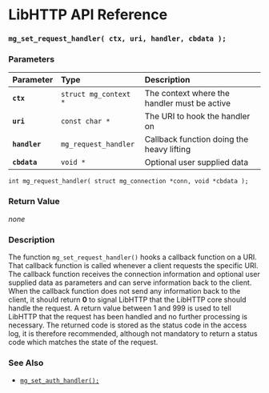 # LibHTTP API Reference

### `mg_set_request_handler( ctx, uri, handler, cbdata );`

### Parameters

| Parameter | Type | Description |
| :--- | :--- | :--- |
|**`ctx`**|`struct mg_context *`|The context where the handler must be active|
|**`uri`**|`const char *`|The URI to hook the handler on|
|**`handler`**|`mg_request_handler`|Callback function doing the heavy lifting|
|**`cbdata`**|`void *`|Optional user supplied data|

`int mg_request_handler( struct mg_connection *conn, void *cbdata );`

### Return Value

*none*

### Description

The function `mg_set_request_handler()` hooks a callback function on a URI. That callback function is called whenever a client requests the specific URI. The callback function receives the connection information and optional user supplied data as parameters and can serve information back to the client. When the callback function does not send any information back to the client, it should return **0** to signal LibHTTP that the LibHTTP core should handle the request. A return value between 1 and 999 is used to tell LibHTTP that the request has been handled and no further processing is necessary. The returned code is stored as the status code in the access log, it is therefore recommended, although not mandatory to return a status code which matches the state of the request.

### See Also

* [`mg_set_auth_handler();`](mg_set_auth_handler.md)
